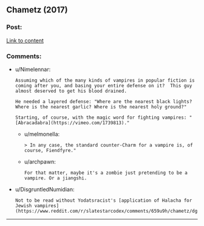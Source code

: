 ## Chametz (2017)

### Post:

[Link to content](https://slatestarcodex.com/2017/04/13/chametz/)

### Comments:

- u/Nimelennar:
  ```
  Assuming which of the many kinds of vampires in popular fiction is coming after you, and basing your entire defense on it?  This guy almost deserved to get his blood drained.

  He needed a layered defense: "Where are the nearest black lights?  Where is the nearest garlic? Where is the nearest holy ground?"

  Starting, of course, with the magic word for fighting vampires: "[Abracadabra](https://vimeo.com/1739813)."
  ```

  - u/melmonella:
    ```
    > In any case, the standard counter-Charm for a vampire is, of course, Fiendfyre."
    ```

  - u/archpawn:
    ```
    For that matter, maybe it's a zombie just pretending to be a vampire. Or a jiangshi.
    ```

- u/DisgruntledNumidian:
  ```
  Not to be read without Yodatsracist's [application of Halacha for Jewish vampires](https://www.reddit.com/r/slatestarcodex/comments/659u9h/chametz/dg8rh2p/)
  ```

---

